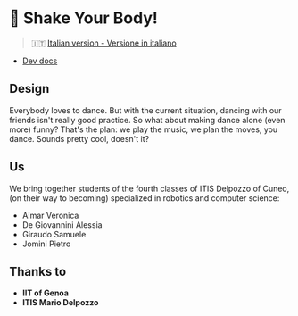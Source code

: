 # :dancer: Shake Your Body!

> :it:   [Italian version - Versione in italiano](./docs/it/README.md)



+ [Dev docs](./docs/README.md)



## Design

Everybody loves to dance. But with the current situation, dancing with our friends isn't really good practice. So what about making dance alone (even more) funny? That's the plan: we play the music, we plan the moves, you dance. Sounds pretty cool, doesn't it?



## Us

We bring together students of the fourth classes of ITIS Delpozzo of Cuneo, (on their way to becoming) specialized in robotics and computer science:

+ Aimar Veronica
+ De Giovannini Alessia
+ Giraudo Samuele
+ Jomini Pietro



## Thanks to

+ **IIT of Genoa**
+ **ITIS Mario Delpozzo**